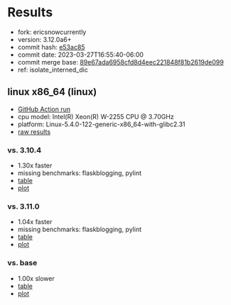 # Results

- fork: ericsnowcurrently
- version: 3.12.0a6+
- commit hash: [e53ac85](https://github.com/ericsnowcurrently/cpython/commit/e53ac85)
- commit date: 2023-03-27T16:55:40-06:00
- commit merge base: [89e67ada6958cfd8d4eec221848f81b2619de099](https://github.com/ericsnowcurrently/cpython/commit/89e67ada6958cfd8d4eec221848f81b2619de099)
- ref: isolate_interned_dic

## linux x86_64 (linux)

- [GitHub Action run](https://github.com/faster-cpython/benchmarking/actions/runs/4538086366)
- cpu model: Intel(R) Xeon(R) W-2255 CPU @ 3.70GHz
- platform: Linux-5.4.0-122-generic-x86_64-with-glibc2.31
- [raw results](bm-20230327-linux-x86_64-ericsnowcurrently-isolate_interned_dic-3.12.0a6%2B-e53ac85.json)

### vs. 3.10.4

- 1.30x faster
- missing benchmarks: flaskblogging, pylint
- [table](bm-20230327-linux-x86_64-ericsnowcurrently-isolate_interned_dic-3.12.0a6%2B-e53ac85-vs-3.10.4.md)
- [plot](bm-20230327-linux-x86_64-ericsnowcurrently-isolate_interned_dic-3.12.0a6%2B-e53ac85-vs-3.10.4.png)

### vs. 3.11.0

- 1.04x faster
- missing benchmarks: flaskblogging, pylint
- [table](bm-20230327-linux-x86_64-ericsnowcurrently-isolate_interned_dic-3.12.0a6%2B-e53ac85-vs-3.11.0.md)
- [plot](bm-20230327-linux-x86_64-ericsnowcurrently-isolate_interned_dic-3.12.0a6%2B-e53ac85-vs-3.11.0.png)

### vs. base

- 1.00x slower
- [table](bm-20230327-linux-x86_64-ericsnowcurrently-isolate_interned_dic-3.12.0a6%2B-e53ac85-vs-base.md)
- [plot](bm-20230327-linux-x86_64-ericsnowcurrently-isolate_interned_dic-3.12.0a6%2B-e53ac85-vs-base.png)

